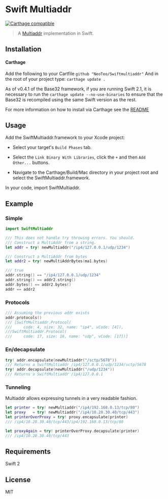 Swift Multiaddr
===============

[![Carthage compatible](https://img.shields.io/badge/Carthage-compatible-4BC51D.svg?style=flat)](https://github.com/Carthage/Carthage)

> A [Multiaddr](https://github.com/jbenet/multiaddr) implementation in Swift.

## Installation
#### Carthage
Add the following to your Cartfile
	`github "NeoTeo/Swiftmultiaddr"`
And in the root of your project type:
	`carthage update .`

As of v0.4.1 of the Base32 framework, if you are running Swift 2.1, it is necessary to run the `carthage update --no-use-binaries` to ensure that the Base32 is recompiled using the same Swift version as the rest.

For more information on how to install via Carthage see the [README](https://github.com/Carthage/Carthage#adding-frameworks-to-an-application)

## Usage
Add the SwiftMultiaddr.framework to your Xcode project:
- Select your target's `Build Phases` tab.

- Select the `Link Binary With Libraries`, click the `+` and then `Add Other...` buttons.

- Navigate to the Carthage/Build/Mac directory in your project root and select the SwiftMultiaddr.framework. 

In your code, import SwiftMultiaddr.
## Example
### Simple
```Swift
import SwiftMultiaddr

/// This does not handle try throwing errors. You should.
/// Construct a MultiAddr from a string.
let addr = try! newMultiaddr("/ip4/127.0.0.1/udp/1234")

/// Construct a MultiAddr from bytes
let addr2 = try! newMultiAddrBytes(ma1.bytes)

/// true
addr.string() == "/ip4/127.0.0.1/udp/1234"
addr.string() == addr2.string()
addr.bytes() == addr2.bytes()
addr == addr2
```

### Protocols
```Swift
/// Assuming the previous addr exists
addr.protocols()
/// [SwiftMultiaddr.Protocol(
///		code: 4, size: 32, name: "ip4", vCode: [4]), 
///SwiftMultiaddr.Protocol(
///		code: 17, size: 16, name: "udp", vCode: [17])] 
```

### En/decapsulate
```Swift
try! addr.encapsulate(newMultiaddr("/sctp/5678"))
/// Returns a SwiftMultiaddr /ip4/127.0.0.1/udp/1234/sctp/5678
try! addr.decapsulate(newMultiaddr("/udp/1234"))
/// Returns a SwiftMultiaddr /ip4/127.0.0.1
```

### Tunneling
Multiaddr allows expressing tunnels in a very readable fashion.
```Swift
let printer = try! newMultiaddr("/ip4/192.168.0.13/tcp/80")
let proxy   = try! newMultiaddr("/ip4/10.20.30.40/tcp/443")
let printerOverProxy = try! proxy.encapsulate(printer)
/// /ip4/10.20.30.40/tcp/443/ip4/192.168.0.13/tcp/80

let proxyAgain = try! printerOverProxy.decapsulate(printer) 
/// /ip4/10.20.30.40/tcp/443
```
## Requirements
 Swift 2

## License
MIT